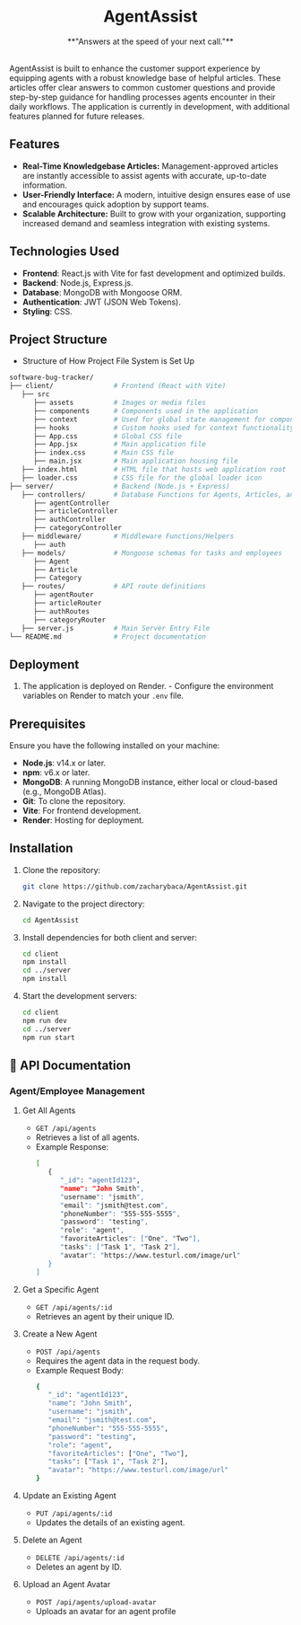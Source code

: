 # <div align="center">AgentAssist</div>

<div align="center">**"Answers at the speed of your next call."**</div>

<br />

AgentAssist is built to enhance the customer support experience by equipping agents with a robust knowledge base of helpful articles. These articles offer clear answers to common customer questions and provide step-by-step guidance for handling processes agents encounter in their daily workflows. The application is currently in development, with additional features planned for future releases.

## Features

- **Real-Time Knowledgebase Articles:** Management-approved articles are instantly accessible to assist agents with accurate,                                          up-to-date information.
- **User-Friendly Interface:** A modern, intuitive design ensures ease of use and encourages quick adoption by support teams.
- **Scalable Architecture:** Built to grow with your organization, supporting increased demand and seamless integration with                                existing systems.

## Technologies Used

- **Frontend**: React.js with Vite for fast development and optimized builds.
- **Backend**: Node.js, Express.js.
- **Database**: MongoDB with Mongoose ORM.
- **Authentication**: JWT (JSON Web Tokens).
- **Styling**: CSS.

## Project Structure
  - Structure of How Project File System is Set Up
   ```bash
   software-bug-tracker/
   ├── client/               # Frontend (React with Vite)
      ├── src
         ├── assets          # Images or media files
         ├── components      # Components used in the application
         ├── context         # Used for global state management for components
         ├── hooks           # Custom hooks used for context functionality
         ├── App.css         # Global CSS file
         ├── App.jsx         # Main application file
         ├── index.css       # Main CSS file
         ├── main.jsx        # Main application housing file
      ├── index.html         # HTML file that hosts web application root
      ├── loader.css         # CSS file for the global loader icon
   ├── server/               # Backend (Node.js + Express)
      ├── controllers/       # Database Functions for Agents, Articles, and Categories
         ├── agentController
         ├── articleController
         ├── authController
         ├── categoryController
      ├── middleware/        # Middleware Functions/Helpers
         ├── auth
      ├── models/            # Mongoose schemas for tasks and employees
         ├── Agent
         ├── Article
         ├── Category
      ├── routes/            # API route definitions
         ├── agentRouter
         ├── articleRouter
         ├── authRoutes
         ├── categoryRouter
      ├── server.js          # Main Server Entry File
   └── README.md             # Project documentation
   ```

## Deployment
  1. The application is deployed on Render.
    - Configure the environment variables on Render to match your <code>.env</code> file.
        
## Prerequisites

Ensure you have the following installed on your machine:

- **Node.js**: v14.x or later.
- **npm**: v6.x or later.
- **MongoDB**: A running MongoDB instance, either local or cloud-based (e.g., MongoDB Atlas).
- **Git**: To clone the repository.
- **Vite**: For frontend development.
- **Render**: Hosting for deployment.

## Installation

1. Clone the repository:

   ```bash
   git clone https://github.com/zacharybaca/AgentAssist.git

2. Navigate to the project directory:
   ```bash
   cd AgentAssist

3. Install dependencies for both client and server:
   ```bash
   cd client
   npm install
   cd ../server
   npm install

4. Start the development servers:
   ```bash
   cd client
   npm run dev
   cd ../server
   npm run start

## 📡 API Documentation

### Agent/Employee Management

   1. Get All Agents
      - <code>GET /api/agents</code>
      - Retrieves a list of all agents.
      - Example Response:
         ```bash
         [
            {
               "_id": "agentId123",
               "name": "John Smith",
               "username": "jsmith",
               "email": "jsmith@test.com",
               "phoneNumber": "555-555-5555",
               "password": "testing",
               "role": "agent",
               "favoriteArticles": ["One", "Two"],
               "tasks": ["Task 1", "Task 2"],
               "avatar": "https://www.testurl.com/image/url"
            }
         ]

   2. Get a Specific Agent
      - <code>GET /api/agents/:id</code>
      - Retrieves an agent by their unique ID.
     
   3. Create a New Agent
      - <code>POST /api/agents</code>
      - Requires the agent data in the request body.
      - Example Request Body:
        ```bash
        {
           "_id": "agentId123",
           "name": "John Smith",
           "username": "jsmith",
           "email": "jsmith@test.com",
           "phoneNumber": "555-555-5555",
           "password": "testing",
           "role": "agent",
           "favoriteArticles": ["One", "Two"],
           "tasks": ["Task 1", "Task 2"],
           "avatar": "https://www.testurl.com/image/url"
        }

   4. Update an Existing Agent
      - <code>PUT /api/agents/:id</code>
      - Updates the details of an existing agent.
        
   5. Delete an Agent
      - <code>DELETE /api/agents/:id</code>
      - Deletes an agent by ID.
        
   6. Upload an Agent Avatar
      - <code>POST /api/agents/upload-avatar</code>
      - Uploads an avatar for an agent profile
